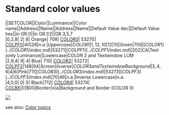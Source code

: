 # Standard color values  
||SETCOLOR||Color||Luminance||Color name||Address||Name||Address||Name||Default Value dec||Default Value hex||in GR.0||in GR.1/2||GR.3,5,7  
|0,2,8|	2|	8|	Orange|	708|	[COLOR0](../COLOR0/index.md)|	53270|	[COLPF0](../COLPF0/index.md)|40|$28|n.a.|Uppercase|COLOR 1  
|1,12,10|12|	10|	Green|	709|	[COLOR1](../COLOR1/index.md)|	53271|	[COLPF1](../COLPF1/index.md)|202|$CA|Text (only Luminance)|Lowercase|COLOR 2 and Textwindow LUM  
|2,9,4|	9|	4|	Blue|	710|	[COLOR2](../COLOR2/index.md)|	53272|	[COLPF2](../COLPF2/index.md)|148|$94|Screen|Inverse|COLOR 3 and Textwindow Background  
|3,4,6|	4|	6|	Pink|    711|	[COLOR3](../COLOR3/index.md)|	53273|	[COLPF3](../COLPF3/index.md)|70|$46|n.a.|Inverse Lowercase|n.a.  
|4,0,0|	0|	0|	Black|712|	[COLOR4](../COLOR4/index.md)|	53274|	[COLBK](../COLBK/index.md)|0|$00|Border|n/a|Background and Border (COLOR 0)  
  
  
![](attachments/STD-COLORS.png)  
  
  
  
see also: [Color topics](../Color_topics/index.md)  
